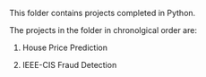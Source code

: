 This folder contains projects completed in Python.

The projects in the folder in chronolgical order are:

1. House Price Prediction

2. IEEE-CIS Fraud Detection
